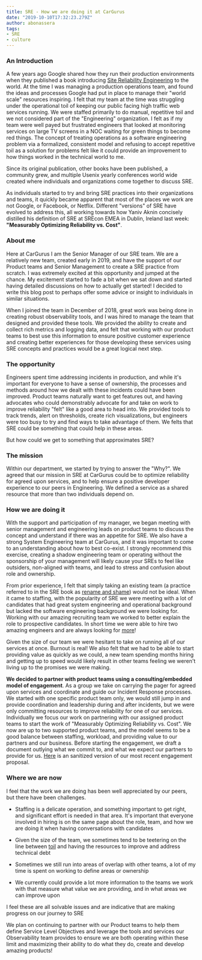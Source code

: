 ```yaml
---
title: SRE - How we are doing it at CarGurus
date: "2019-10-10T17:32:23.279Z"
author: abonassera
tags:
- SRE
- culture
---
```


### An Introduction
A few years ago Google shared how they run their production environments when they published a book introducing [Site Reliability Engineering](https://landing.google.com/sre/books/) to the world. At the time I was managing a production operations team, and found the ideas and processes Google had put in place to manage their "world scale" resources inspiring. I felt that my team at the time was struggling under the operational toil of keeping our public facing high traffic web services running. We were staffed primarily to do manual, repetitive toil and we not considered part of the "Engineering" organization. I felt as if my team were well payed but frustrated engineers that looked at monitoring services on large TV screens in a NOC waiting for green things to become red things. The concept of treating operations as a software engineering problem via a formalized, consistent model and refusing to accept repetitive toil as a solution for problems felt like it could provide an improvement to how things worked in the technical world to me.

Since its original publication, other books have been published, a community grew, and multiple Usenix yearly conferences world wide created where individuals and organizations come together to discuss SRE. 

As individuals started to try and bring SRE practices into their organizations and teams, it quickly became apparent that most of the places we work are not Google, or Facebook, or Netflix. Different "versions" of SRE have evolved to address this, all working towards how Yaniv Aknin concisely distilled his definition of SRE at SREcon EMEA in Dublin, Ireland last week: **"Measurably Optimizing Reliability vs. Cost"**.

### About me
Here at CarGurus I am the Senior Manager of our SRE team. We are a relatively new team, created early in 2019, and have the support of our Product teams and Senior Management to create a SRE practice from scratch. I was extremely excited at this opportunity and jumped at the chance.  My excitement started to fade a bit when we sat down and started having detailed discussions on how to actually get started! I decided to write this blog post to perhaps offer some advice or insight to individuals in similar situations.

When I joined the team in December of 2018, great work was being done in creating robust observability tools, and I was hired to manage the team that designed and provided these tools. We provided the ability to create and collect rich metrics and logging data, and felt that working with our product teams to best use this information to ensure positive customer experience and creating better experiences for those developing these services using SRE concepts and practices would be a great logical next step. 

### The opportunity
Engineers spent time addressing incidents in production, and while it's important for everyone to have a sense of ownership, the processes and methods around how we dealt with these incidents could have been improved. Product teams naturally want to get features out, and having advocates who could demonstrably advocate for and take on work to improve reliability "felt" like a good area to head into. We provided tools to track trends, alert on thresholds, create rich visualizations, but engineers were too busy to try and find ways to take advantage of them.  We felts that SRE could be something that could help in these areas.

But how could we get to something that approximates SRE? 

### The mission
Within our department, we started by trying to answer the "Why?". We agreed that our mission in SRE at CarGurus could be to optimize reliability for agreed upon services, and to help ensure a positive developer experience to our peers in Engineering. We defined a service as a shared resource that more than two individuals depend on.

### How we are doing it
With the support and participation of my manager, we began meeting with senior management and engineering leads on product teams to discuss the concept and understand if there was an appetite for SRE. We also have a strong System Engineering team at CarGurus, and it was important to come to an understanding about how to best co-exist. I strongly recommend this exercise, creating a shadow engineering team or operating without the sponsorship of your management will likely cause your SREs to feel like outsiders, non-aligned with teams, and lead to stress and confusion about role and ownership.

From prior experience, I felt that simply taking an existing team (a practice referred to in the SRE book as [rename and shame](https://landing.google.com/sre/workbook/chapters/how-sre-relates/#id-3xecgurhvsw-marker)) would not be ideal.  When it came to staffing, with the popularity of SRE we were meeting with a lot of candidates that had great system engineering and operational background but lacked the software engineering background we were looking for. Working with our amazing recruiting team we worked to better explain the role to prospective candidates. In short time we were able to hire two amazing engineers and are always looking for [more](https://boards.greenhouse.io/cargurus/jobs/1669824?gh_jid=1669824)!

Given the size of our team we were hesitant to take on running all of our services at once. Burnout is real!  We also felt that we had to be able to start providing value as quickly as we could, a new team spending months hiring and getting up to speed would likely result in other teams feeling we weren't living up to the promises we were making.  

**We decided to partner with product teams using a consulting/embedded model of engagement**. As a group we take on carrying the pager for agreed upon services and coordinate and guide our Incident Response processes. We started with one specific product team only, we would still jump in and provide coordination and leadership during and after incidents, but we were only committing resources to improve reliability for one of our services. Individually we focus our work on partnering with our assigned product teams to start the work of "Measurably Optimizing Reliability vs. Cost". We now are up to two supported product teams, and the model seems to be a good balance between staffing, workload, and providing value to our partners and our business. Before starting the engagement, we draft a document outlying what we commit to, and what we expect our partners to provide for us. [Here](/Service-SRE-Proposal.pdf) is an sanitized version of our most recent engagement proposal.   

### Where we are now
I feel that the work we are doing has been well appreciated by our peers, but there have been challenges.

* Staffing is a delicate operation, and something important to get right, and significant effort is needed in that area. It's important that everyone involved in hiring is on the same page about the role, team, and how we are doing it when having conversations with candidates

* Given the size of the team, we sometimes tend to be teetering on the line between [toil](https://landing.google.com/sre/sre-book/chapters/eliminating-toil/) and having the resources to improve and address technical debt 

* Sometimes we still run into areas of overlap with other teams, a lot of my time is spent on working to define areas or ownership 

* We currently could provide a lot more information to the teams we work with that measure what value we are providing, and in what areas we can improve upon

I feel these are all solvable issues and are indicative that are making progress on our journey to SRE

We plan on continuing to partner with our Product teams to help them define Service Level Objectives and leverage the tools and services our Observability team provides to ensure we are both operating within these limit and maximizing their ability to do what they do, create and develop amazing products!

